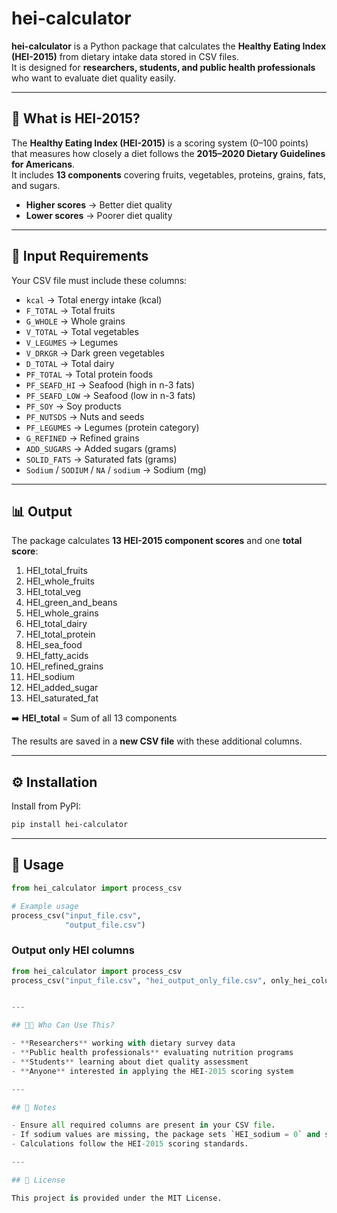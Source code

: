 # hei-calculator

**hei-calculator** is a Python package that calculates the **Healthy Eating Index (HEI-2015)** from dietary intake data stored in CSV files.  
It is designed for **researchers, students, and public health professionals** who want to evaluate diet quality easily.

---

## 📖 What is HEI-2015?

The **Healthy Eating Index (HEI-2015)** is a scoring system (0–100 points) that measures how closely a diet follows the **2015–2020 Dietary Guidelines for Americans**.  
It includes **13 components** covering fruits, vegetables, proteins, grains, fats, and sugars.  

- **Higher scores** → Better diet quality  
- **Lower scores** → Poorer diet quality  

---

## 📝 Input Requirements

Your CSV file must include these columns:  

- `kcal` → Total energy intake (kcal)  
- `F_TOTAL` → Total fruits  
- `G_WHOLE` → Whole grains  
- `V_TOTAL` → Total vegetables  
- `V_LEGUMES` → Legumes  
- `V_DRKGR` → Dark green vegetables  
- `D_TOTAL` → Total dairy  
- `PF_TOTAL` → Total protein foods  
- `PF_SEAFD_HI` → Seafood (high in n-3 fats)  
- `PF_SEAFD_LOW` → Seafood (low in n-3 fats)  
- `PF_SOY` → Soy products  
- `PF_NUTSDS` → Nuts and seeds  
- `PF_LEGUMES` → Legumes (protein category)  
- `G_REFINED` → Refined grains  
- `ADD_SUGARS` → Added sugars (grams)  
- `SOLID_FATS` → Saturated fats (grams)  
- `Sodium` / `SODIUM` / `NA` / `sodium` → Sodium (mg)  

---

## 📊 Output

The package calculates **13 HEI-2015 component scores** and one **total score**:

1. HEI_total_fruits  
2. HEI_whole_fruits  
3. HEI_total_veg  
4. HEI_green_and_beans  
5. HEI_whole_grains  
6. HEI_total_dairy  
7. HEI_total_protein  
8. HEI_sea_food  
9. HEI_fatty_acids  
10. HEI_refined_grains  
11. HEI_sodium  
12. HEI_added_sugar  
13. HEI_saturated_fat  

➡️ **HEI_total** = Sum of all 13 components  

The results are saved in a **new CSV file** with these additional columns.

---

## ⚙️ Installation

Install from PyPI:

```bash
pip install hei-calculator
```

---

## 🚀 Usage

```python
from hei_calculator import process_csv

# Example usage
process_csv("input_file.csv",
            "output_file.csv")
```

### Output only HEI columns
```python
from hei_calculator import process_csv
process_csv("input_file.csv", "hei_output_only_file.csv", only_hei_columns=True)


---

## 👩‍🔬 Who Can Use This?

- **Researchers** working with dietary survey data  
- **Public health professionals** evaluating nutrition programs  
- **Students** learning about diet quality assessment  
- **Anyone** interested in applying the HEI-2015 scoring system  

---

## 📢 Notes

- Ensure all required columns are present in your CSV file.  
- If sodium values are missing, the package sets `HEI_sodium = 0` and shows a warning.  
- Calculations follow the HEI-2015 scoring standards.  

---

## 📜 License

This project is provided under the MIT License.  
